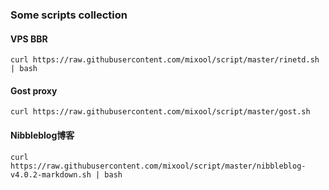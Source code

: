 ### Some scripts collection

#### VPS BBR
`curl https://raw.githubusercontent.com/mixool/script/master/rinetd.sh | bash`

#### Gost proxy
`curl https://raw.githubusercontent.com/mixool/script/master/gost.sh`

#### Nibbleblog博客
`curl https://raw.githubusercontent.com/mixool/script/master/nibbleblog-v4.0.2-markdown.sh | bash`